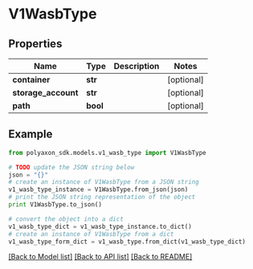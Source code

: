# V1WasbType


## Properties
Name | Type | Description | Notes
------------ | ------------- | ------------- | -------------
**container** | **str** |  | [optional] 
**storage_account** | **str** |  | [optional] 
**path** | **bool** |  | [optional] 

## Example

```python
from polyaxon_sdk.models.v1_wasb_type import V1WasbType

# TODO update the JSON string below
json = "{}"
# create an instance of V1WasbType from a JSON string
v1_wasb_type_instance = V1WasbType.from_json(json)
# print the JSON string representation of the object
print V1WasbType.to_json()

# convert the object into a dict
v1_wasb_type_dict = v1_wasb_type_instance.to_dict()
# create an instance of V1WasbType from a dict
v1_wasb_type_form_dict = v1_wasb_type.from_dict(v1_wasb_type_dict)
```
[[Back to Model list]](../README.md#documentation-for-models) [[Back to API list]](../README.md#documentation-for-api-endpoints) [[Back to README]](../README.md)


